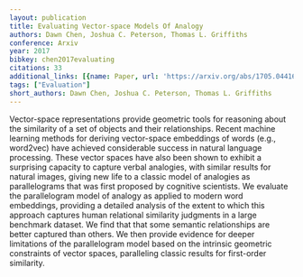 ```yaml
---
layout: publication
title: Evaluating Vector-space Models Of Analogy
authors: Dawn Chen, Joshua C. Peterson, Thomas L. Griffiths
conference: Arxiv
year: 2017
bibkey: chen2017evaluating
citations: 33
additional_links: [{name: Paper, url: 'https://arxiv.org/abs/1705.04416'}]
tags: ["Evaluation"]
short_authors: Dawn Chen, Joshua C. Peterson, Thomas L. Griffiths
---
```

Vector-space representations provide geometric tools for reasoning about the
similarity of a set of objects and their relationships. Recent machine learning
methods for deriving vector-space embeddings of words (e.g., word2vec) have
achieved considerable success in natural language processing. These vector
spaces have also been shown to exhibit a surprising capacity to capture verbal
analogies, with similar results for natural images, giving new life to a
classic model of analogies as parallelograms that was first proposed by
cognitive scientists. We evaluate the parallelogram model of analogy as applied
to modern word embeddings, providing a detailed analysis of the extent to which
this approach captures human relational similarity judgments in a large
benchmark dataset. We find that that some semantic relationships are better
captured than others. We then provide evidence for deeper limitations of the
parallelogram model based on the intrinsic geometric constraints of vector
spaces, paralleling classic results for first-order similarity.
